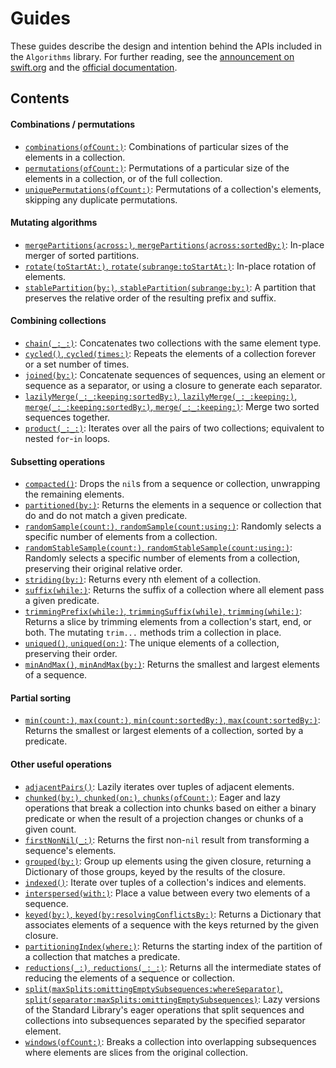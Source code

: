 # Guides

These guides describe the design and intention behind the APIs included in the `Algorithms` library. For further reading, see the [announcement on swift.org](https://swift.org/blog/swift-algorithms/) and the [official documentation](https://swiftpackageindex.com/apple/swift-algorithms/documentation/algorithms).

## Contents

#### Combinations / permutations

- [`combinations(ofCount:)`](https://github.com/apple/swift-algorithms/blob/main/Guides/Combinations.md): Combinations of particular sizes of the elements in a collection.
- [`permutations(ofCount:)`](https://github.com/apple/swift-algorithms/blob/main/Guides/Permutations.md): Permutations of a particular size of the elements in a collection, or of the full collection.
- [`uniquePermutations(ofCount:)`](https://github.com/apple/swift-algorithms/blob/main/Guides/Permutations.md): Permutations of a collection's elements, skipping any duplicate permutations.

#### Mutating algorithms

- [`mergePartitions(across:)`, `mergePartitions(across:sortedBy:)`](https://github.com/apple/swift-algorithms/blob/main/Guides/MergedSorted.md): In-place merger of sorted partitions.
- [`rotate(toStartAt:)`, `rotate(subrange:toStartAt:)`](https://github.com/apple/swift-algorithms/blob/main/Guides/Rotate.md): In-place rotation of elements.
- [`stablePartition(by:)`, `stablePartition(subrange:by:)`](https://github.com/apple/swift-algorithms/blob/main/Guides/Partition.md): A partition that preserves the relative order of the resulting prefix and suffix.

#### Combining collections

- [`chain(_:_:)`](https://github.com/apple/swift-algorithms/blob/main/Guides/Chain.md): Concatenates two collections with the same element type. 
- [`cycled()`, `cycled(times:)`](https://github.com/apple/swift-algorithms/blob/main/Guides/Cycle.md): Repeats the elements of a collection forever or a set number of times.
- [`joined(by:)`](https://github.com/apple/swift-algorithms/blob/main/Guides/Joined.md): Concatenate sequences of sequences, using an element or sequence as a separator, or using a closure to generate each separator. 
- [`lazilyMerge(_:_:keeping:sortedBy:)`, `lazilyMerge(_:_:keeping:)`, `merge(_:_:keeping:sortedBy:)`, `merge(_:_:keeping:)`](https://github.com/apple/swift-algorithms/blob/main/Guides/Merge.md): Merge two sorted sequences together.
- [`product(_:_:)`](https://github.com/apple/swift-algorithms/blob/main/Guides/Product.md): Iterates over all the pairs of two collections; equivalent to nested `for`-`in` loops.

#### Subsetting operations

- [`compacted()`](https://github.com/apple/swift-algorithms/blob/main/Guides/Compacted.md): Drops the `nil`s from a sequence or collection, unwrapping the remaining elements.
- [`partitioned(by:)`](https://github.com/apple/swift-algorithms/blob/main/Guides/Partition.md): Returns the elements in a sequence or collection that do and do not match a given predicate.
- [`randomSample(count:)`, `randomSample(count:using:)`](https://github.com/apple/swift-algorithms/blob/main/Guides/RandomSampling.md): Randomly selects a specific number of elements from a collection.
- [`randomStableSample(count:)`, `randomStableSample(count:using:)`](https://github.com/apple/swift-algorithms/blob/main/Guides/RandomSampling.md): Randomly selects a specific number of elements from a collection, preserving their original relative order.
- [`striding(by:)`](https://github.com/apple/swift-algorithms/blob/main/Guides/Stride.md): Returns every nth element of a collection.
- [`suffix(while:)`](https://github.com/apple/swift-algorithms/blob/main/Guides/Suffix.md): Returns the suffix of a collection where all element pass a given predicate.
- [`trimmingPrefix(while:)`, `trimmingSuffix(while)`, `trimming(while:)`](https://github.com/apple/swift-algorithms/blob/main/Guides/Trim.md): Returns a slice by trimming elements from a collection's start, end, or both. The mutating `trim...` methods trim a collection in place.
- [`uniqued()`, `uniqued(on:)`](https://github.com/apple/swift-algorithms/blob/main/Guides/Unique.md): The unique elements of a collection, preserving their order.
- [`minAndMax()`, `minAndMax(by:)`](https://github.com/apple/swift-algorithms/blob/main/Guides/MinMax.md): Returns the smallest and largest elements of a sequence.

#### Partial sorting

- [`min(count:)`, `max(count:)`, `min(count:sortedBy:)`, `max(count:sortedBy:)`](https://github.com/apple/swift-algorithms/blob/main/Guides/MinMax.md): Returns the smallest or largest elements of a collection, sorted by a predicate.

#### Other useful operations

- [`adjacentPairs()`](https://github.com/apple/swift-algorithms/blob/main/Guides/AdjacentPairs.md): Lazily iterates over tuples of adjacent elements.
- [`chunked(by:)`, `chunked(on:)`, `chunks(ofCount:)`](https://github.com/apple/swift-algorithms/blob/main/Guides/Chunked.md): Eager and lazy operations that break a collection into chunks based on either a binary predicate or when the result of a projection changes or chunks of a given count.
- [`firstNonNil(_:)`](https://github.com/apple/swift-algorithms/blob/main/Guides/FirstNonNil.md): Returns the first non-`nil` result from transforming a sequence's elements.
- [`grouped(by:)`](https://github.com/apple/swift-algorithms/blob/main/Guides/Grouped.md): Group up elements using the given closure, returning a Dictionary of those groups, keyed by the results of the closure.
- [`indexed()`](https://github.com/apple/swift-algorithms/blob/main/Guides/Indexed.md): Iterate over tuples of a collection's indices and elements. 
- [`interspersed(with:)`](https://github.com/apple/swift-algorithms/blob/main/Guides/Intersperse.md): Place a value between every two elements of a sequence.
- [`keyed(by:)`, `keyed(by:resolvingConflictsBy:)`](https://github.com/apple/swift-algorithms/blob/main/Guides/Keyed.md): Returns a Dictionary that associates elements of a sequence with the keys returned by the given closure.
- [`partitioningIndex(where:)`](https://github.com/apple/swift-algorithms/blob/main/Guides/Partition.md): Returns the starting index of the partition of a collection that matches a predicate.
- [`reductions(_:)`, `reductions(_:_:)`](https://github.com/apple/swift-algorithms/blob/main/Guides/Reductions.md): Returns all the intermediate states of reducing the elements of a sequence or collection.
- [`split(maxSplits:omittingEmptySubsequences:whereSeparator)`, `split(separator:maxSplits:omittingEmptySubsequences)`](https://github.com/apple/swift-algorithms/blob/main/Guides/Split.md): Lazy versions of the Standard Library's eager operations that split sequences and collections into subsequences separated by the specified separator element.
- [`windows(ofCount:)`](https://github.com/apple/swift-algorithms/blob/main/Guides/Windows.md): Breaks a collection into overlapping subsequences where elements are slices from the original collection.

